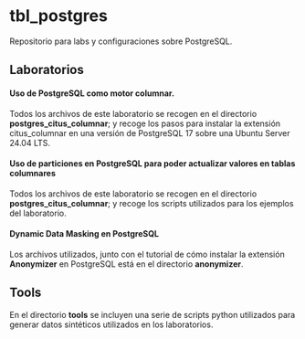 # tbl_postgres
Repositorio para labs y configuraciones sobre PostgreSQL.

## Laboratorios
#### Uso de PostgreSQL como motor columnar.
Todos los archivos de este laboratorio se recogen en el directorio **postgres_citus_columnar**; y recoge los pasos para instalar la extensión citus_columnar en una versión de PostgreSQL 17 sobre una Ubuntu Server 24.04 LTS.

#### Uso de particiones en PostgreSQL para poder actualizar valores en tablas columnares
Todos los archivos de este laboratorio se recogen en el directorio **postgres_citus_columnar**; y recoge los scripts utilizados para los ejemplos del laboratorio. 

#### Dynamic Data Masking en PostgreSQL
Los archivos utilizados, junto con el tutorial de cómo instalar la extensión **Anonymizer** en PostgreSQL está en el directorio **anonymizer**.


## Tools
En el directorio **tools** se incluyen una serie de scripts python utilizados para generar datos sintéticos utilizados en los laboratorios.
